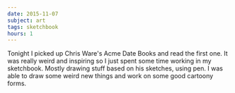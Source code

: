 ```yaml
---
date: 2015-11-07
subject: art
tags: sketchbook
hours: 1
---
```


Tonight I picked up Chris Ware's Acme Date Books and read the first one. It was really weird and inspiring so I just spent some time working in my sketchbook. Mostly drawing stuff based on his sketches, using pen. I was able to draw some weird new things and work on some good cartoony forms.